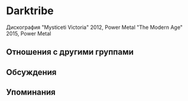 # Darktribe

Дискография
"Mysticeti Victoria" 2012, Power Metal
"The Modern Age" 2015, Power Metal

## Отношения с другими группами


## Обсуждения


## Упоминания

